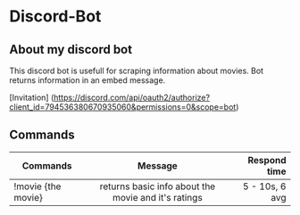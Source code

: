 # Discord-Bot

## About my discord bot
This discord bot is usefull for scraping information about movies.
Bot returns information in an embed message.

[Invitation] (https://discord.com/api/oauth2/authorize?client_id=794536380670935060&permissions=0&scope=bot)

## Commands
| Commands                      | Message                                              | Respond time      |
| ------------------------------|:----------------------------------------------------:|------------------:|
| !movie {the movie}            | returns basic info about the movie and it's ratings  | 5 - 10s, 6 avg    |
